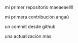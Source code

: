 mi primer repositorio maeaeaellll

mi primera contribución angaú

un commit desde github

una actualización más
